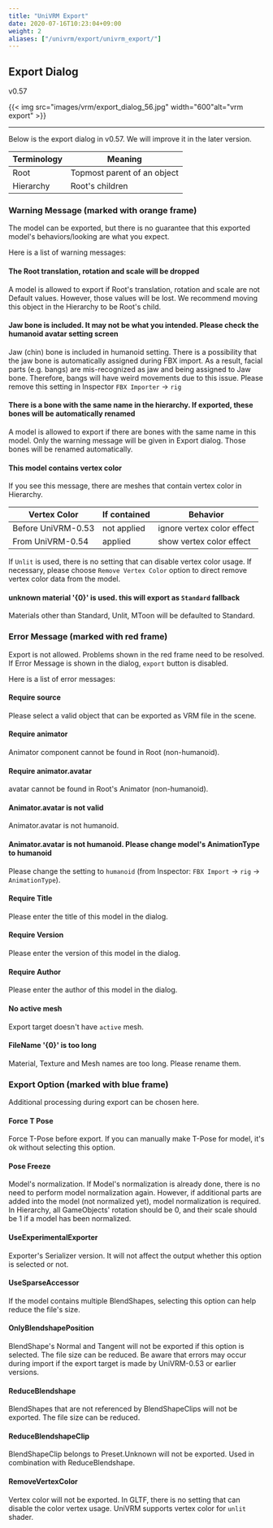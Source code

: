 ```yaml
---
title: "UniVRM Export"
date: 2020-07-16T10:23:04+09:00
weight: 2
aliases: ["/univrm/export/univrm_export/"]
---
```


## Export Dialog

v0.57

{{< img src="images/vrm/export_dialog_56.jpg" width="600"alt="vrm export" >}}
<hr>

Below is the export dialog in v0.57.
We will improve it in the later version.

| Terminology  | Meaning                       |
|--------------|-------------------------------|
| Root         | Topmost parent of an object   |
| Hierarchy    | Root's children               |

### Warning Message (marked with orange frame)

The model can be exported, but there is no guarantee that this exported model's behaviors/looking are what you expect.

Here is a list of warning messages:

#### The Root translation, rotation and scale will be dropped

A model is allowed to export if Root's translation, rotation and scale are not Default values. 
However, those values will be lost.
We recommend moving this object in the Hierarchy to be Root's child.

#### Jaw bone is included. It may not be what you intended. Please check the humanoid avatar setting screen 

Jaw (chin) bone is included in humanoid setting.
There is a possibility that the jaw bone is automatically assigned during FBX import. 
As a result, facial parts (e.g. bangs) are mis-recognized as jaw and being assigned to Jaw bone.
Therefore, bangs will have weird movements due to this issue.
Please remove this setting in Inspector `FBX Importer` -> `rig`

#### There is a bone with the same name in the hierarchy. If exported, these bones will be automatically renamed

A model is allowed to export if there are bones with the same name in this model. 
Only the warning message will be given in Export dialog. 
Those bones will be renamed automatically.

#### This model contains vertex color

If you see this message, there are meshes that contain vertex color in Hierarchy.

| Vertex Color       | If contained | Behavior                     |
|--------------------|--------------|------------------------------|
| Before UniVRM-0.53 | not applied  | ignore vertex color effect   |
| From UniVRM-0.54   | applied      | show vertex color effect     |

If `Unlit` is used, there is no setting that can disable vertex color usage.
If necessary, please choose `Remove Vertex Color` option to direct remove vertex color data from the model.

#### unknown material '{0}' is used. this will export as `Standard` fallback 

Materials other than Standard, Unlit, MToon will be defaulted to Standard.

### Error Message (marked with red frame)

Export is not allowed. Problems shown in the red frame need to be resolved.
If Error Message is shown in the dialog, `export` button is disabled.

Here is a list of error messages:

#### Require source

Please select a valid object that can be exported as VRM file in the scene.

#### Require animator

Animator component cannot be found in Root (non-humanoid).

#### Require animator.avatar

avatar cannot be found in Root's Animator (non-humanoid).

#### Animator.avatar is not valid

Animator.avatar is not humanoid.

#### Animator.avatar is not humanoid. Please change model's AnimationType to humanoid

Please change the setting to `humanoid` (from Inspector: `FBX Import` -> `rig` -> `AnimationType`).

#### Require Title

Please enter the title of this model in the dialog.

#### Require Version

Please enter the version of this model in the dialog.

#### Require Author

Please enter the author of this model in the dialog.

#### No active mesh

Export target doesn't have `active` mesh.

#### FileName '{0}' is too long

Material, Texture and Mesh names are too long.
Please rename them.

### Export Option (marked with blue frame)

Additional processing during export can be chosen here.

#### Force T Pose

Force T-Pose before export.
If you can manually make T-Pose for model, it's ok without selecting this option.

#### Pose Freeze

Model's normalization.
If Model's normalization is already done, there is no need to perform model normalization again. 
However, if additional parts are added into the model (not normalized yet), model normalization is required.
In Hierarchy, all GameObjects' rotation should be 0, and their scale should be 1 if a model has been normalized.

#### UseExperimentalExporter

Exporter's Serializer version.
It will not affect the output whether this option is selected or not.

#### UseSparseAccessor

If the model contains multiple BlendShapes, selecting this option can help reduce the file's size.

#### OnlyBlendshapePosition

BlendShape's Normal and Tangent will not be exported if this option is selected.
The file size can be reduced.
Be aware that errors may occur during import if the export target is made by UniVRM-0.53 or earlier versions.

#### ReduceBlendshape

BlendShapes that are not referenced by BlendShapeClips will not be exported.
The file size can be reduced.

#### ReduceBlendshapeClip

BlendShapeClip belongs to Preset.Unknown will not be exported.
Used in combination with ReduceBlendshape.

#### RemoveVertexColor

Vertex color will not be exported.
In GLTF, there is no setting that can disable the color vertex usage.
UniVRM supports vertex color for `unlit` shader.
